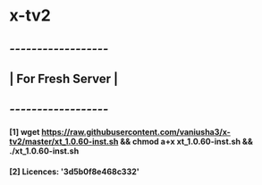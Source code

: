 # x-tv2

## *------------------*
## | For Fresh Server |
## *------------------*
#### [1] wget https://raw.githubusercontent.com/vaniusha3/x-tv2/master/xt_1.0.60-inst.sh && chmod a+x xt_1.0.60-inst.sh && ./xt_1.0.60-inst.sh
#### [2] Licences: '3d5b0f8e468c332'

